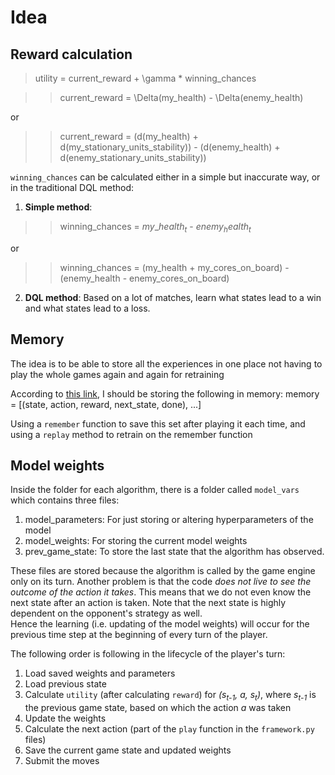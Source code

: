 Idea
==

## Reward calculation

> utility = current_reward + \gamma * winning_chances

>> current_reward = \Delta(my_health) - \Delta(enemy_health)

or

>> current_reward = (d(my_health) + d(my_stationary_units_stability)) - (d(enemy_health) + d(enemy_stationary_units_stability))

`winning_chances` can be calculated either in a simple but inaccurate way, or in the traditional DQL method:
1. **Simple method**: 
>> winning_chances = $my\_health_{t}$ - $enemy_health_t$

or 
>> winning_chances = (my_health + my_cores_on_board) - (enemy_health - enemy_cores_on_board)
2. **DQL method**: 
Based on a lot of matches, learn what states lead to a win and what states lead to a loss.

## Memory

The idea is to be able to store all the experiences in one place not having to play the whole games again and again for retraining

According to [this link](https://keon.io/deep-q-learning/), I should be storing the following in memory:
    memory = [(state, action, reward, next_state, done), ...]

Using a `remember` function to save this set after playing it each time, and using a `replay` method to retrain on the remember function

## Model weights

Inside the folder for each algorithm, there is a folder called `model_vars` which contains three files:
1. model_parameters: For just storing or altering hyperparameters of the model
2. model_weights: For storing the current model weights
3. prev_game_state: To store the last state that the algorithm has observed.

These files are stored because the algorithm is called by the game engine only on its turn. 
Another problem is that the code *does not live to see the outcome of the action it takes*. This means that we do not even know the
next state after an action is taken. Note that the next state is highly dependent on the opponent's strategy as well.\
Hence the learning (i.e. updating of the model weights) will occur for the previous time step at the beginning of every turn of the player.

The following order is following in the lifecycle of the player's turn:
1. Load saved weights and parameters
2. Load previous state
3. Calculate `utility` (after calculating `reward`) for *(s<sub>t-1</sub>, a, s<sub>t</sub>)*, where *s<sub>t-1</sub>* is the previous game state, based on which the action *a* was taken
4. Update the weights 
5. Calculate the next action (part of the `play` function in the `framework.py` files)
6. Save the current game state and updated weights
7. Submit the moves 